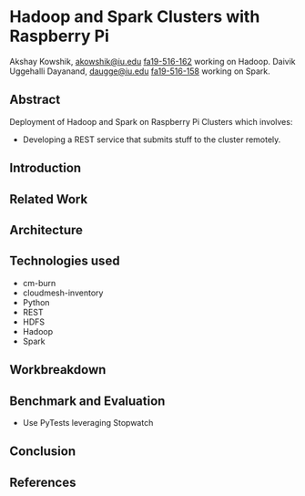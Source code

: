 # Hadoop and Spark Clusters with Raspberry Pi

Akshay Kowshik, akowshik@iu.edu [fa19-516-162](https://github.com/cloudmesh-community/fa19-516-150) working on Hadoop.
Daivik Uggehalli Dayanand, daugge@iu.edu [fa19-516-158](https://github.com/cloudmesh-community/fa19-516-162) working on Spark.

## Abstract
Deployment of Hadoop and Spark on Raspberry Pi Clusters which involves:
* Developing a REST service that submits stuff to the cluster remotely.

## Introduction

## Related Work

## Architecture

## Technologies used
* cm-burn
* cloudmesh-inventory
* Python
* REST
* HDFS
* Hadoop
* Spark

## Workbreakdown

## Benchmark and Evaluation 
* Use PyTests leveraging Stopwatch

## Conclusion

## References
